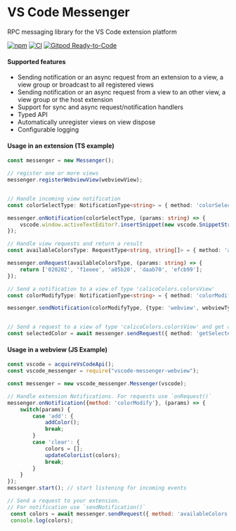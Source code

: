 # VS Code Messenger
RPC messaging library for the VS Code extension platform

[![npm](https://img.shields.io/npm/v/vscode-messenger)](https://www.npmjs.com/package/vscode-messenger) [![CI](https://github.com/TypeFox/vscode-messenger/actions/workflows/main.yml/badge.svg)](https://github.com/TypeFox/vscode-messenger/actions/workflows/main.yml) [![Gitpod Ready-to-Code](https://img.shields.io/badge/Gitpod-ready--to--code-blue?logo=gitpod)](https://gitpod.io/#https://github.com/typefox/vscode-messenger)
#### Supported features

- Sending notification or an async request from an extension to a view, a view group or broadcast to all registered views
- Sending notification or an async request from a view to an other view, a view group or the host extension
- Support for sync and async request/notification handlers
- Typed API
- Automatically unregister views on view dispose
- Configurable logging


#### Usage in an extension (TS example)

```ts
const messenger = new Messenger();

// register one or more views
messenger.registerWebviewView(webviewView);


// Handle incoming view notification
const colorSelectType: NotificationType<string> = { method: 'colorSelected' };

messenger.onNotification(colorSelectType, (params: string) => {
    vscode.window.activeTextEditor?.insertSnippet(new vscode.SnippetString(`#${params}`));
});

// Handle view requests and return a result
const availableColorsType: RequestType<string, string[]> = { method: 'availableColor' };

messenger.onRequest(availableColorsType, (params: string) => {
    return ['020202', 'f1eeee', 'a85b20', 'daab70', 'efcb99'];
});

// Send a notification to a view of type 'calicoColors.colorsView'
const colorModifyType: NotificationType<string> = { method: 'colorModify' };

messenger.sendNotification(colorModifyType, {type: 'webview', webviewType: 'calicoColors.colorsView' }, 'clear');


// Send a request to a view of type 'calicoColors.colorsView' and get a result
const selectedColor = await messenger.sendRequest({ method: 'getSelectedColor' }, {type: 'webview', webviewType: 'calicoColors.colorsView' }, '');
```


#### Usage in a webview (JS Example)

```js
const vscode = acquireVsCodeApi();
const vscode_messenger = require("vscode-messenger-webview");

const messenger = new vscode_messenger.Messenger(vscode);

// Handle extension Notifications. For requests use `onRequest()` 
messenger.onNotification({method: 'colorModify'}, (params) => {
    switch(params) {
        case 'add': {
            addColor();
            break;
        }
        case 'clear': {
            colors = [];
            updateColorList(colors);
            break;
        }
    }
});
messenger.start(); // start listening for incoming events

// Send a request to your extension.
// For notification use `sendNotification()`
 const colors = await messenger.sendRequest({ method: 'availableColors'}, HOST_EXTENSION, '');
 console.log(colors);

```

